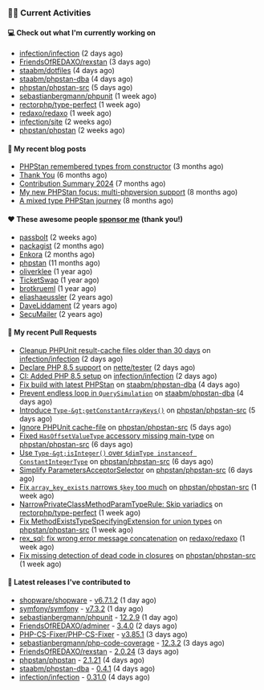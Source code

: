 ### 👨‍💻 Current Activities


#### 💻 Check out what I'm currently working on

- [infection/infection](https://github.com/infection/infection) (2 days ago)
- [FriendsOfREDAXO/rexstan](https://github.com/FriendsOfREDAXO/rexstan) (3 days ago)
- [staabm/dotfiles](https://github.com/staabm/dotfiles) (4 days ago)
- [staabm/phpstan-dba](https://github.com/staabm/phpstan-dba) (4 days ago)
- [phpstan/phpstan-src](https://github.com/phpstan/phpstan-src) (5 days ago)
- [sebastianbergmann/phpunit](https://github.com/sebastianbergmann/phpunit) (1 week ago)
- [rectorphp/type-perfect](https://github.com/rectorphp/type-perfect) (1 week ago)
- [redaxo/redaxo](https://github.com/redaxo/redaxo) (1 week ago)
- [infection/site](https://github.com/infection/site) (2 weeks ago)
- [phpstan/phpstan](https://github.com/phpstan/phpstan) (2 weeks ago)


#### 📜 My recent blog posts

- [PHPStan remembered types from constructor](https://staabm.github.io/2025/04/15/phpstan-remember-constructor-types.html) (3 months ago)
- [Thank You](https://staabm.github.io/2025/01/24/thank-you.html) (6 months ago)
- [Contribution Summary 2024](https://staabm.github.io/2024/12/11/contribution-summary-2024.html) (7 months ago)
- [My new PHPStan focus: multi-phpversion support](https://staabm.github.io/2024/11/28/phpstan-php-version-in-scope.html) (8 months ago)
- [A mixed type PHPStan journey](https://staabm.github.io/2024/11/26/phpstan-mixed-types.html) (8 months ago)


#### ❤️ These awesome people [sponsor me](https://github.com/sponsors/staabm) (thank you!)

- [passbolt](https://github.com/passbolt) (2 weeks ago)
- [packagist](https://github.com/packagist) (2 months ago)
- [Enkora](https://github.com/Enkora) (2 months ago)
- [phpstan](https://github.com/phpstan) (11 months ago)
- [oliverklee](https://github.com/oliverklee) (1 year ago)
- [TicketSwap](https://github.com/TicketSwap) (1 year ago)
- [brotkrueml](https://github.com/brotkrueml) (1 year ago)
- [eliashaeussler](https://github.com/eliashaeussler) (2 years ago)
- [DaveLiddament](https://github.com/DaveLiddament) (2 years ago)
- [SecuMailer](https://github.com/SecuMailer) (2 years ago)


#### 🔨 My recent Pull Requests

- [Cleanup PHPUnit result-cache files older than 30 days](https://github.com/infection/infection/pull/2349) on [infection/infection](https://github.com/infection/infection) (2 days ago)
- [Declare PHP 8.5 support](https://github.com/nette/tester/pull/460) on [nette/tester](https://github.com/nette/tester) (2 days ago)
- [CI: Added PHP 8.5 setup](https://github.com/infection/infection/pull/2348) on [infection/infection](https://github.com/infection/infection) (2 days ago)
- [Fix build with latest PHPStan](https://github.com/staabm/phpstan-dba/pull/764) on [staabm/phpstan-dba](https://github.com/staabm/phpstan-dba) (4 days ago)
- [Prevent endless loop in `QuerySimulation`](https://github.com/staabm/phpstan-dba/pull/763) on [staabm/phpstan-dba](https://github.com/staabm/phpstan-dba) (4 days ago)
- [Introduce `Type-&gt;getConstantArrayKeys()`](https://github.com/phpstan/phpstan-src/pull/4171) on [phpstan/phpstan-src](https://github.com/phpstan/phpstan-src) (5 days ago)
- [Ignore PHPUnit cache-file](https://github.com/phpstan/phpstan-src/pull/4169) on [phpstan/phpstan-src](https://github.com/phpstan/phpstan-src) (5 days ago)
- [Fixed `HasOffsetValueType` accessory missing main-type](https://github.com/phpstan/phpstan-src/pull/4162) on [phpstan/phpstan-src](https://github.com/phpstan/phpstan-src) (6 days ago)
- [Use `Type-&gt;isInteger()` over `$dimType instanceof ConstantIntegerType`](https://github.com/phpstan/phpstan-src/pull/4161) on [phpstan/phpstan-src](https://github.com/phpstan/phpstan-src) (6 days ago)
- [Simplify ParametersAcceptorSelector](https://github.com/phpstan/phpstan-src/pull/4160) on [phpstan/phpstan-src](https://github.com/phpstan/phpstan-src) (6 days ago)
- [Fix `array_key_exists` narrows `$key` too much](https://github.com/phpstan/phpstan-src/pull/4151) on [phpstan/phpstan-src](https://github.com/phpstan/phpstan-src) (1 week ago)
- [NarrowPrivateClassMethodParamTypeRule: Skip variadics](https://github.com/rectorphp/type-perfect/pull/66) on [rectorphp/type-perfect](https://github.com/rectorphp/type-perfect) (1 week ago)
- [Fix MethodExistsTypeSpecifyingExtension for union types](https://github.com/phpstan/phpstan-src/pull/4150) on [phpstan/phpstan-src](https://github.com/phpstan/phpstan-src) (1 week ago)
- [rex_sql: fix wrong error message concatenation](https://github.com/redaxo/redaxo/pull/6317) on [redaxo/redaxo](https://github.com/redaxo/redaxo) (1 week ago)
- [Fix missing detection of dead code in closures](https://github.com/phpstan/phpstan-src/pull/4148) on [phpstan/phpstan-src](https://github.com/phpstan/phpstan-src) (1 week ago)


#### 🔭 Latest releases I've contributed to

- [shopware/shopware](https://github.com/shopware/shopware) - [v6.7.1.2](https://github.com/shopware/shopware/releases/tag/v6.7.1.2) (1 day ago)
- [symfony/symfony](https://github.com/symfony/symfony) - [v7.3.2](https://github.com/symfony/symfony/releases/tag/v7.3.2) (1 day ago)
- [sebastianbergmann/phpunit](https://github.com/sebastianbergmann/phpunit) - [12.2.9](https://github.com/sebastianbergmann/phpunit/releases/tag/12.2.9) (1 day ago)
- [FriendsOfREDAXO/adminer](https://github.com/FriendsOfREDAXO/adminer) - [3.4.0](https://github.com/FriendsOfREDAXO/adminer/releases/tag/3.4.0) (2 days ago)
- [PHP-CS-Fixer/PHP-CS-Fixer](https://github.com/PHP-CS-Fixer/PHP-CS-Fixer) - [v3.85.1](https://github.com/PHP-CS-Fixer/PHP-CS-Fixer/releases/tag/v3.85.1) (3 days ago)
- [sebastianbergmann/php-code-coverage](https://github.com/sebastianbergmann/php-code-coverage) - [12.3.2](https://github.com/sebastianbergmann/php-code-coverage/releases/tag/12.3.2) (3 days ago)
- [FriendsOfREDAXO/rexstan](https://github.com/FriendsOfREDAXO/rexstan) - [2.0.24](https://github.com/FriendsOfREDAXO/rexstan/releases/tag/2.0.24) (3 days ago)
- [phpstan/phpstan](https://github.com/phpstan/phpstan) - [2.1.21](https://github.com/phpstan/phpstan/releases/tag/2.1.21) (4 days ago)
- [staabm/phpstan-dba](https://github.com/staabm/phpstan-dba) - [0.4.1](https://github.com/staabm/phpstan-dba/releases/tag/0.4.1) (4 days ago)
- [infection/infection](https://github.com/infection/infection) - [0.31.0](https://github.com/infection/infection/releases/tag/0.31.0) (4 days ago)
